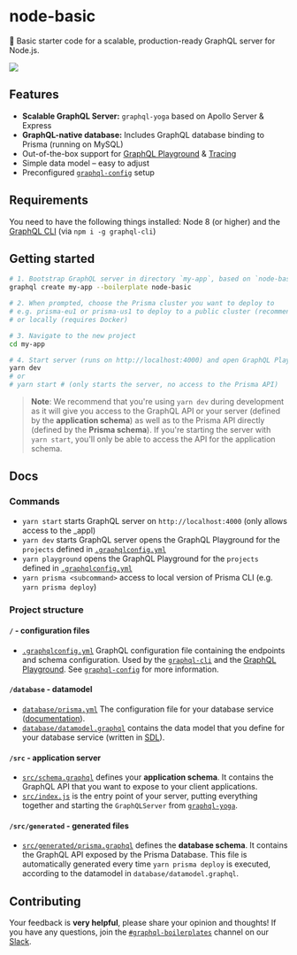 # node-basic

🚀 Basic starter code for a scalable, production-ready GraphQL server for Node.js.

![](https://imgur.com/LG6r1q1.png)

## Features

- **Scalable GraphQL Server:** `graphql-yoga` based on Apollo Server & Express
- **GraphQL-native database:** Includes GraphQL database binding to Prisma (running on MySQL)
- Out-of-the-box support for [GraphQL Playground](https://github.com/prisma/graphql-playground) & [Tracing](https://github.com/apollographql/apollo-tracing)
- Simple data model – easy to adjust
- Preconfigured [`graphql-config`](https://github.com/prisma/graphql-config) setup

## Requirements

You need to have the following things installed: Node 8 (or higher) and the [GraphQL CLI](https://github.com/graphql-cli/graphql-cli) (via `npm i -g graphql-cli`)

## Getting started

```sh
# 1. Bootstrap GraphQL server in directory `my-app`, based on `node-basic` boilerplate
graphql create my-app --boilerplate node-basic

# 2. When prompted, choose the Prisma cluster you want to deploy to
# e.g. prisma-eu1 or prisma-us1 to deploy to a public cluster (recommended)
# or locally (requires Docker)

# 3. Navigate to the new project
cd my-app

# 4. Start server (runs on http://localhost:4000) and open GraphQL Playground
yarn dev
# or
# yarn start # (only starts the server, no access to the Prisma API)
```

> **Note**: We recommend that you're using `yarn dev` during development as it will give you access to the GraphQL API or your server (defined by the **application schema**) as well as to the Prisma API directly (defined by the **Prisma schema**). If you're starting the server with `yarn start`, you'll only be able to access the API for the application schema.

## Docs

### Commands

* `yarn start` starts GraphQL server on `http://localhost:4000` (only allows access to the _appl)
* `yarn dev` starts GraphQL server opens the GraphQL Playground for the `projects` defined in [`.graphqlconfig.yml`](./.graphqlconfig.yml)
* `yarn playground` opens the GraphQL Playground for the `projects` defined in [`.graphqlconfig.yml`](./.graphqlconfig.yml)
* `yarn prisma <subcommand>` access to local version of Prisma CLI (e.g. `yarn prisma deploy`)

### Project structure

#### `/` - configuration files

- [`.graphqlconfig.yml`](.graphqlconfig.yml) GraphQL configuration file containing the endpoints and schema configuration. Used by the [`graphql-cli`](https://github.com/prisma/graphql-cli) and the [GraphQL Playground](https://github.com/prisma/graphql-playground). See [`graphql-config`](https://github.com/prisma/graphql-config) for more information.

#### `/database` - datamodel

- [`database/prisma.yml`](database/prisma.yml) The configuration file for your database service ([documentation](https://www.prismagraphql.com/docs/reference/prisma.yml/overview-and-example-foatho8aip)).
- [`database/datamodel.graphql`](database/datamodel.graphql) contains the data model that you define for your database service (written in [SDL](https://blog.graph.cool/graphql-sdl-schema-definition-language-6755bcb9ce51)).

#### `/src` - application server

- [`src/schema.graphql`](src/schema.graphql) defines your **application schema**. It contains the GraphQL API that you want to expose to your client applications.
- [`src/index.js`](src/index.js) is the entry point of your server, putting everything together and starting the `GraphQLServer` from [`graphql-yoga`](https://github.com/prisma/graphql-yoga).

#### `/src/generated` - generated files

- [`src/generated/prisma.graphql`](src/generated/prisma.graphql) defines the **database schema**. It contains the GraphQL API exposed by the Prisma Database. This file is automatically generated every time `yarn prisma deploy` is executed, according to the datamodel in `database/datamodel.graphql`.

## Contributing

Your feedback is **very helpful**, please share your opinion and thoughts! If you have any questions, join the [`#graphql-boilerplates`](https://prisma.slack.com/messages/graphql-boilerplates) channel on our [Slack](https://prisma.slack.com/).
